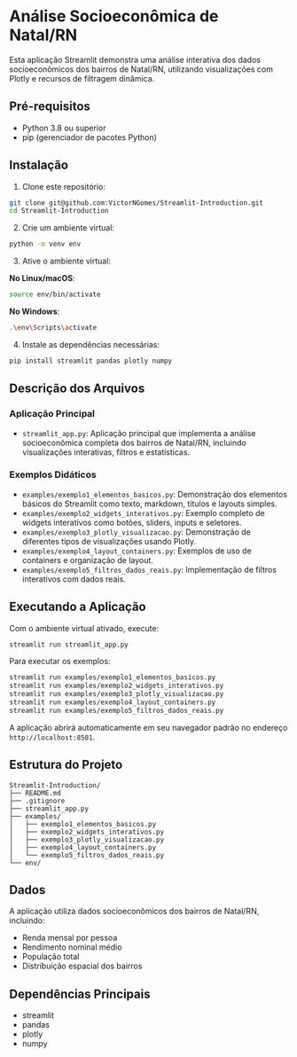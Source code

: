 # Análise Socioeconômica de Natal/RN

Esta aplicação Streamlit demonstra uma análise interativa dos dados socioeconômicos dos bairros de Natal/RN, utilizando visualizações com Plotly e recursos de filtragem dinâmica.

## Pré-requisitos

- Python 3.8 ou superior
- pip (gerenciador de pacotes Python)

## Instalação

1. Clone este repositório:
```sh
git clone git@github.com:VictorNGomes/Streamlit-Introduction.git
cd Streamlit-Introduction
```

2. Crie um ambiente virtual:
```sh
python -m venv env
```

3. Ative o ambiente virtual:

**No Linux/macOS**:
```sh
source env/bin/activate
```

**No Windows**:
```sh
.\env\Scripts\activate
```

4. Instale as dependências necessárias:
```sh
pip install streamlit pandas plotly numpy
```

## Descrição dos Arquivos

### Aplicação Principal
- `streamlit_app.py`: Aplicação principal que implementa a análise socioeconômica completa dos bairros de Natal/RN, incluindo visualizações interativas, filtros e estatísticas.

### Exemplos Didáticos
- `examples/exemplo1_elementos_basicos.py`: Demonstração dos elementos básicos do Streamlit como texto, markdown, títulos e layouts simples.
- `examples/exemplo2_widgets_interativos.py`: Exemplo completo de widgets interativos como botões, sliders, inputs e seletores.
- `examples/exemplo3_plotly_visualizacao.py`: Demonstração de diferentes tipos de visualizações usando Plotly.
- `examples/exemplo4_layout_containers.py`: Exemplos de uso de containers e organização de layout.
- `examples/exemplo5_filtros_dados_reais.py`: Implementação de filtros interativos com dados reais.

## Executando a Aplicação

Com o ambiente virtual ativado, execute:

```sh
streamlit run streamlit_app.py
```

Para executar os exemplos:
```sh
streamlit run examples/exemplo1_elementos_basicos.py
streamlit run examples/exemplo2_widgets_interativos.py
streamlit run examples/exemplo3_plotly_visualizacao.py
streamlit run examples/exemplo4_layout_containers.py
streamlit run examples/exemplo5_filtros_dados_reais.py
```

A aplicação abrirá automaticamente em seu navegador padrão no endereço `http://localhost:8501`.

## Estrutura do Projeto

```
Streamlit-Introduction/
├── README.md
├── .gitignore
├── streamlit_app.py
├── examples/
│   ├── exemplo1_elementos_basicos.py
│   ├── exemplo2_widgets_interativos.py
│   ├── exemplo3_plotly_visualizacao.py
│   ├── exemplo4_layout_containers.py
│   └── exemplo5_filtros_dados_reais.py
└── env/
```

## Dados

A aplicação utiliza dados socioeconômicos dos bairros de Natal/RN, incluindo:
- Renda mensal por pessoa
- Rendimento nominal médio
- População total
- Distribuição espacial dos bairros

## Dependências Principais

- streamlit
- pandas
- plotly
- numpy